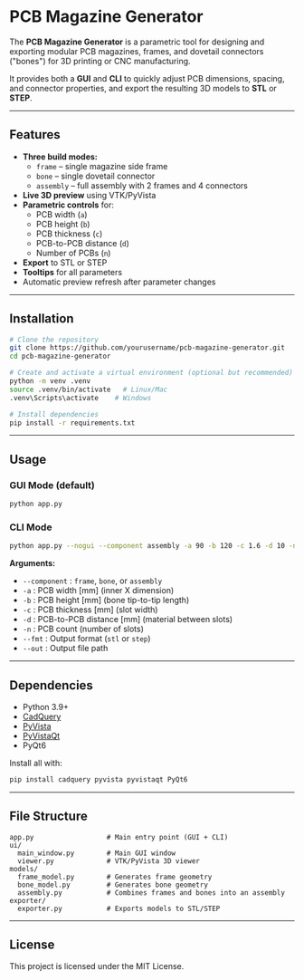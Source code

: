 # PCB Magazine Generator

The **PCB Magazine Generator** is a parametric tool for designing and exporting modular PCB magazines, frames, and dovetail connectors ("bones") for 3D printing or CNC manufacturing.

It provides both a **GUI** and **CLI** to quickly adjust PCB dimensions, spacing, and connector properties, and export the resulting 3D models to **STL** or **STEP**.

---

## Features

- **Three build modes:**
  - `frame` – single magazine side frame
  - `bone` – single dovetail connector
  - `assembly` – full assembly with 2 frames and 4 connectors
- **Live 3D preview** using VTK/PyVista
- **Parametric controls** for:
  - PCB width (`a`)
  - PCB height (`b`)
  - PCB thickness (`c`)
  - PCB-to-PCB distance (`d`)
  - Number of PCBs (`n`)
- **Export** to STL or STEP
- **Tooltips** for all parameters
- Automatic preview refresh after parameter changes

---

## Installation

```bash
# Clone the repository
git clone https://github.com/yourusername/pcb-magazine-generator.git
cd pcb-magazine-generator

# Create and activate a virtual environment (optional but recommended)
python -m venv .venv
source .venv/bin/activate   # Linux/Mac
.venv\Scripts\activate    # Windows

# Install dependencies
pip install -r requirements.txt
```

---

## Usage

### GUI Mode (default)
```bash
python app.py
```

### CLI Mode
```bash
python app.py --nogui --component assembly -a 90 -b 120 -c 1.6 -d 10 -n 10 --fmt stl --out model.stl
```

**Arguments:**
- `--component` : `frame`, `bone`, or `assembly`
- `-a` : PCB width [mm] (inner X dimension)
- `-b` : PCB height [mm] (bone tip-to-tip length)
- `-c` : PCB thickness [mm] (slot width)
- `-d` : PCB-to-PCB distance [mm] (material between slots)
- `-n` : PCB count (number of slots)
- `--fmt` : Output format (`stl` or `step`)
- `--out` : Output file path

---

## Dependencies

- Python 3.9+
- [CadQuery](https://cadquery.readthedocs.io/)
- [PyVista](https://docs.pyvista.org/)
- [PyVistaQt](https://qtdocs.pyvista.org/)
- PyQt6

Install all with:
```bash
pip install cadquery pyvista pyvistaqt PyQt6
```

---

## File Structure

```
app.py                  # Main entry point (GUI + CLI)
ui/
  main_window.py        # Main GUI window
  viewer.py             # VTK/PyVista 3D viewer
models/
  frame_model.py        # Generates frame geometry
  bone_model.py         # Generates bone geometry
  assembly.py           # Combines frames and bones into an assembly
exporter/
  exporter.py           # Exports models to STL/STEP
```

---

## License

This project is licensed under the MIT License.
